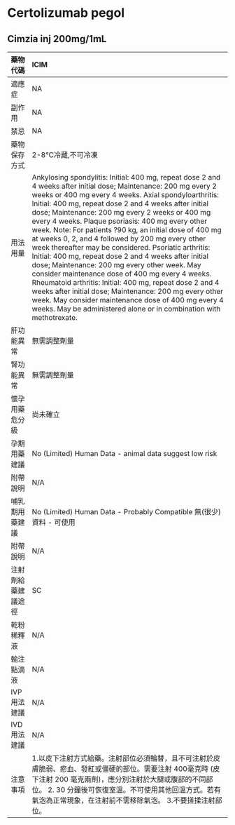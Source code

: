 # Certolizumab pegol

## Cimzia inj 200mg/1mL

| 藥物代碼           | ICIM                                                                                                                                                                                                                                                                                                                                                                                                                                                                                                                                                                                                                                                                                                                                                                                                                                                                                                                          |
|:-------------------|:------------------------------------------------------------------------------------------------------------------------------------------------------------------------------------------------------------------------------------------------------------------------------------------------------------------------------------------------------------------------------------------------------------------------------------------------------------------------------------------------------------------------------------------------------------------------------------------------------------------------------------------------------------------------------------------------------------------------------------------------------------------------------------------------------------------------------------------------------------------------------------------------------------------------------|
| 適應症             | NA                                                                                                                                                                                                                                                                                                                                                                                                                                                                                                                                                                                                                                                                                                                                                                                                                                                                                                                            |
| 副作用             | NA                                                                                                                                                                                                                                                                                                                                                                                                                                                                                                                                                                                                                                                                                                                                                                                                                                                                                                                            |
| 禁忌               | NA                                                                                                                                                                                                                                                                                                                                                                                                                                                                                                                                                                                                                                                                                                                                                                                                                                                                                                                            |
| 藥物保存方式       | 2-8°C冷藏,不可冷凍                                                                                                                                                                                                                                                                                                                                                                                                                                                                                                                                                                                                                                                                                                                                                                                                                                                                                                            |
| 用法用量           | Ankylosing spondylitis: Initial: 400 mg, repeat dose 2 and 4 weeks after initial dose; Maintenance: 200 mg every 2 weeks or 400 mg every 4 weeks. Axial spondyloarthritis: Initial: 400 mg, repeat dose 2 and 4 weeks after initial dose; Maintenance: 200 mg every 2 weeks or 400 mg every 4 weeks. Plaque psoriasis: 400 mg every other week. Note: For patients ?90 kg, an initial dose of 400 mg at weeks 0, 2, and 4 followed by 200 mg every other week thereafter may be considered. Psoriatic arthritis: Initial: 400 mg, repeat dose 2 and 4 weeks after initial dose; Maintenance: 200 mg every other week. May consider maintenance dose of 400 mg every 4 weeks. Rheumatoid arthritis: Initial: 400 mg, repeat dose 2 and 4 weeks after initial dose; Maintenance: 200 mg every other week. May consider maintenance dose of 400 mg every 4 weeks. May be administered alone or in combination with methotrexate. |
| 肝功能異常         | 無需調整劑量                                                                                                                                                                                                                                                                                                                                                                                                                                                                                                                                                                                                                                                                                                                                                                                                                                                                                                                  |
| 腎功能異常         | 無需調整劑量                                                                                                                                                                                                                                                                                                                                                                                                                                                                                                                                                                                                                                                                                                                                                                                                                                                                                                                  |
| 懷孕用藥危分級     | 尚未確立                                                                                                                                                                                                                                                                                                                                                                                                                                                                                                                                                                                                                                                                                                                                                                                                                                                                                                                      |
| 孕期用藥建議       | No (Limited) Human Data - animal data suggest low risk                                                                                                                                                                                                                                                                                                                                                                                                                                                                                                                                                                                                                                                                                                                                                                                                                                                                        |
| 附帶說明           | N/A                                                                                                                                                                                                                                                                                                                                                                                                                                                                                                                                                                                                                                                                                                                                                                                                                                                                                                                           |
| 哺乳期用藥建議     | No (Limited) Human Data - Probably Compatible 無(很少)資料 - 可使用                                                                                                                                                                                                                                                                                                                                                                                                                                                                                                                                                                                                                                                                                                                                                                                                                                                           |
| 附帶說明           | N/A                                                                                                                                                                                                                                                                                                                                                                                                                                                                                                                                                                                                                                                                                                                                                                                                                                                                                                                           |
| 注射劑給藥建議途徑 | SC                                                                                                                                                                                                                                                                                                                                                                                                                                                                                                                                                                                                                                                                                                                                                                                                                                                                                                                            |
| 乾粉稀釋液         | N/A                                                                                                                                                                                                                                                                                                                                                                                                                                                                                                                                                                                                                                                                                                                                                                                                                                                                                                                           |
| 輸注點滴液         | N/A                                                                                                                                                                                                                                                                                                                                                                                                                                                                                                                                                                                                                                                                                                                                                                                                                                                                                                                           |
| IVP 用法建議       | N/A                                                                                                                                                                                                                                                                                                                                                                                                                                                                                                                                                                                                                                                                                                                                                                                                                                                                                                                           |
| IVD 用法建議       | N/A                                                                                                                                                                                                                                                                                                                                                                                                                                                                                                                                                                                                                                                                                                                                                                                                                                                                                                                           |
| 注意事項           | 1.以皮下注射方式給藥。注射部位必須輪替，且不可注射於皮膚脆弱、瘀血、發紅或僵硬的部位。需要注射 400毫克時 (皮下注射 200 毫克兩劑)，應分別注射於大腿或腹部的不同部位。 2. 30 分鐘後可恢復室溫。不可使用其他回溫方式。若有氣泡為正常現象，在注射前不需移除氣泡。 3.不要搓揉注射部位。                                                                                                                                                                                                                                                                                                                                                                                                                                                                                                                                                                                                                                            |

